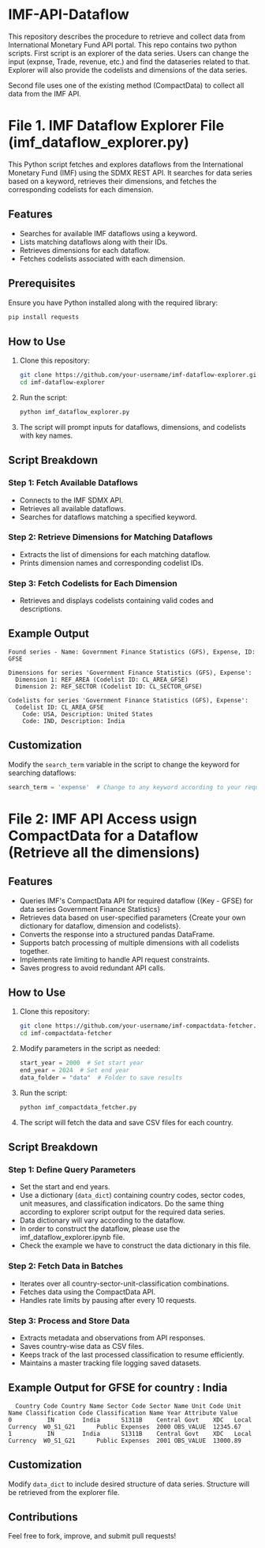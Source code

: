 # IMF-API-Dataflow
This repository describes the procedure to retrieve and collect data from International Monetary Fund API portal. This repo contains two python scripts. First script is an explorer of the data series. Users can change the input (expnse, Trade, revenue, etc.) and find the dataseries related to that. Explorer will also provide the codelists and dimensions of the data series. 

Second file uses one of the existing method (CompactData) to collect all data from the IMF API. 

# File 1. IMF Dataflow Explorer File (imf_dataflow_explorer.py)
This Python script fetches and explores dataflows from the International Monetary Fund (IMF) using the SDMX REST API. It searches for data series based on a keyword, retrieves their dimensions, and fetches the corresponding codelists for each dimension.

## Features
- Searches for available IMF dataflows using a keyword.
- Lists matching dataflows along with their IDs.
- Retrieves dimensions for each dataflow.
- Fetches codelists associated with each dimension.

## Prerequisites
Ensure you have Python installed along with the required library:
```bash
pip install requests
```

## How to Use
1. Clone this repository:
   ```bash
   git clone https://github.com/your-username/imf-dataflow-explorer.git
   cd imf-dataflow-explorer
   ```
2. Run the script:
   ```bash
   python imf_dataflow_explorer.py
   ```
3. The script will prompt inputs for dataflows, dimensions, and codelists with key names.

## Script Breakdown
### Step 1: Fetch Available Dataflows
- Connects to the IMF SDMX API.
- Retrieves all available dataflows.
- Searches for dataflows matching a specified keyword.

### Step 2: Retrieve Dimensions for Matching Dataflows
- Extracts the list of dimensions for each matching dataflow.
- Prints dimension names and corresponding codelist IDs.

### Step 3: Fetch Codelists for Each Dimension
- Retrieves and displays codelists containing valid codes and descriptions.

## Example Output
```plaintext
Found series - Name: Government Finance Statistics (GFS), Expense, ID: GFSE

Dimensions for series 'Government Finance Statistics (GFS), Expense':
  Dimension 1: REF_AREA (Codelist ID: CL_AREA_GFSE)
  Dimension 2: REF_SECTOR (Codelist ID: CL_SECTOR_GFSE)

Codelists for series 'Government Finance Statistics (GFS), Expense':
  Codelist ID: CL_AREA_GFSE
    Code: USA, Description: United States
    Code: IND, Description: India
```

## Customization
Modify the `search_term` variable in the script to change the keyword for searching dataflows:
```python
search_term = 'expense'  # Change to any keyword according to your requirement
```

# File 2: IMF API Access usign CompactData for a Dataflow (Retrieve all the dimensions) 
## Features
- Queries IMF's CompactData API for required dataflow {(Key - GFSE) for data series Government Finance Statistics}
- Retrieves data based on user-specified parameters {Create your own dictionary for dataflow, dimension and codelists}.
- Converts the response into a structured pandas DataFrame.
- Supports batch processing of multiple dimensions with all codelists together.
- Implements rate limiting to handle API request constraints.
- Saves progress to avoid redundant API calls.


## How to Use
1. Clone this repository:
   ```bash
   git clone https://github.com/your-username/imf-compactdata-fetcher.git
   cd imf-compactdata-fetcher
   ```
2. Modify parameters in the script as needed:
   ```python
   start_year = 2000  # Set start year
   end_year = 2024  # Set end year
   data_folder = "data"  # Folder to save results
   ```
3. Run the script:
   ```bash
   python imf_compactdata_fetcher.py
   ```
4. The script will fetch the data and save CSV files for each country.

## Script Breakdown
### Step 1: Define Query Parameters
- Set the start and end years.
- Use a dictionary (`data_dict`) containing country codes, sector codes, unit measures, and classification indicators. Do the same thing according to explorer script output for the required data series.
- Data dictionary will vary according to the dataflow.
- In order to construct the dataflow, please use the imf_dataflow_explorer.ipynb file.
- Check the example we have to construct the data dictionary in this file. 
### Step 2: Fetch Data in Batches
- Iterates over all country-sector-unit-classification combinations.
- Fetches data using the CompactData API.
- Handles rate limits by pausing after every 10 requests.

### Step 3: Process and Store Data
- Extracts metadata and observations from API responses.
- Saves country-wise data as CSV files.
- Keeps track of the last processed classification to resume efficiently.
- Maintains a master tracking file logging saved datasets.

## Example Output for GFSE for country : India
```plaintext
  Country Code Country Name Sector Code Sector Name Unit Code Unit Name Classification Code Classification Name Year Attribute Value
0          IN        India      S1311B    Central Govt    XDC   Local Currency  W0_S1_G21      Public Expenses  2000 OBS_VALUE  12345.67
1          IN        India      S1311B    Central Govt    XDC   Local Currency  W0_S1_G21      Public Expenses  2001 OBS_VALUE  13000.89
```

## Customization
Modify `data_dict` to include desired structure of data series. Structure will be retrieved from the explorer file.

## Contributions
Feel free to fork, improve, and submit pull requests!









